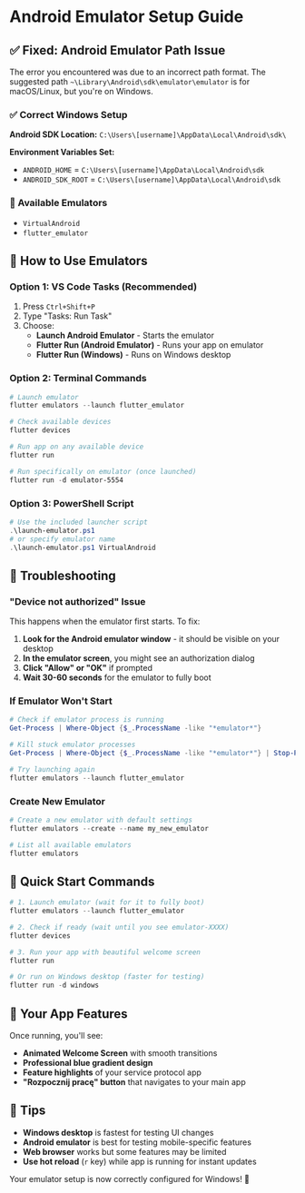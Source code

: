 # Android Emulator Setup Guide

## ✅ Fixed: Android Emulator Path Issue

The error you encountered was due to an incorrect path format. The suggested path `~\Library\Android\sdk\emulator\emulator` is for macOS/Linux, but you're on Windows.

### ✅ Correct Windows Setup

**Android SDK Location:** `C:\Users\[username]\AppData\Local\Android\sdk\`

**Environment Variables Set:**
- `ANDROID_HOME` = `C:\Users\[username]\AppData\Local\Android\sdk`
- `ANDROID_SDK_ROOT` = `C:\Users\[username]\AppData\Local\Android\sdk`

### 📱 Available Emulators
- `VirtualAndroid`
- `flutter_emulator`

## 🚀 How to Use Emulators

### Option 1: VS Code Tasks (Recommended)
1. Press `Ctrl+Shift+P`
2. Type "Tasks: Run Task"
3. Choose:
   - **Launch Android Emulator** - Starts the emulator
   - **Flutter Run (Android Emulator)** - Runs your app on emulator
   - **Flutter Run (Windows)** - Runs on Windows desktop

### Option 2: Terminal Commands
```powershell
# Launch emulator
flutter emulators --launch flutter_emulator

# Check available devices
flutter devices

# Run app on any available device
flutter run

# Run specifically on emulator (once launched)
flutter run -d emulator-5554
```

### Option 3: PowerShell Script
```powershell
# Use the included launcher script
.\launch-emulator.ps1
# or specify emulator name
.\launch-emulator.ps1 VirtualAndroid
```

## 🔧 Troubleshooting

### "Device not authorized" Issue
This happens when the emulator first starts. To fix:

1. **Look for the Android emulator window** - it should be visible on your desktop
2. **In the emulator screen**, you might see an authorization dialog
3. **Click "Allow" or "OK"** if prompted
4. **Wait 30-60 seconds** for the emulator to fully boot

### If Emulator Won't Start
```powershell
# Check if emulator process is running
Get-Process | Where-Object {$_.ProcessName -like "*emulator*"}

# Kill stuck emulator processes
Get-Process | Where-Object {$_.ProcessName -like "*emulator*"} | Stop-Process -Force

# Try launching again
flutter emulators --launch flutter_emulator
```

### Create New Emulator
```powershell
# Create a new emulator with default settings
flutter emulators --create --name my_new_emulator

# List all available emulators
flutter emulators
```

## 🎯 Quick Start Commands

```powershell
# 1. Launch emulator (wait for it to fully boot)
flutter emulators --launch flutter_emulator

# 2. Check if ready (wait until you see emulator-XXXX)
flutter devices

# 3. Run your app with beautiful welcome screen
flutter run

# Or run on Windows desktop (faster for testing)
flutter run -d windows
```

## 🌟 Your App Features

Once running, you'll see:
- **Animated Welcome Screen** with smooth transitions
- **Professional blue gradient design**
- **Feature highlights** of your service protocol app
- **"Rozpocznij pracę" button** that navigates to your main app

## 📝 Tips

- **Windows desktop** is fastest for testing UI changes
- **Android emulator** is best for testing mobile-specific features
- **Web browser** works but some features may be limited
- **Use hot reload** (`r` key) while app is running for instant updates

Your emulator setup is now correctly configured for Windows! 🎉
